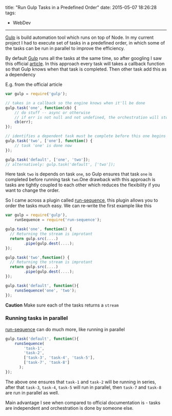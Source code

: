 title: "Run Gulp Tasks in a Predefined Order"
date: 2015-05-07 18:26:28
tags:
- WebDev
---

[Gulp] is build automation tool which runs on top of Node. In my current project I had to execute set of tasks in a predefined order, in which some of the tasks can be run in parallel to improve the efficiency.

By default [Gulp] runs all the tasks at the same time, so after googling I saw this official [article][1]. In this approach every task will takes a callback function so that Gulp knows when that task is completed. Then other task add this as a dependency

E.g. from the official article

```js
var gulp = require('gulp');

// takes in a callback so the engine knows when it'll be done
gulp.task('one', function(cb) {
    // do stuff -- async or otherwise
    // if err is not null and not undefined, the orchestration will stop, and 'two' will not run
    cb(err);
});

// identifies a dependent task must be complete before this one begins
gulp.task('two', ['one'], function() {
    // task 'one' is done now
});

gulp.task('default', ['one', 'two']);
// alternatively: gulp.task('default', ['two']);
```

Here task `two` is depends on task `one`, so Gulp ensures that task `one` is completed before running task `two`.One drawback with this approach is tasks are tightly coupled to each other which reduces the flexibility if you want to change the order.

So I came across a plugin called [run-sequence][2], this plugin allows you to order the tasks much easy. We can re-write the first example like this

```js
var gulp = require('gulp'),
    runSequence = require('run-sequence');

gulp.task('one', function() {
  // Returning the stream is improtant
  return gulp.src(....)
        .pipe(gulp.dest(....);
});

gulp.task('two',function() {
  // Returning the stream is improtant
  return gulp.src(....)
        .pipe(gulp.dest(....);
});

gulp.task('default', function(){
    runsSequence('one', 'two');
});

```

**Caution**
Make sure each of the tasks returns a `stream`

### Running tasks in parallel

[run-sequence][2] can do much more, like running in parallel

```js
gulp.task('default', function(){
    runsSequence(
        'task-1',
        'task-2',
        ['task-3', 'task-4', 'task-5'],
        ['task-7', 'task-8']
      );
});

```
The above one ensures that `task-1` and `task-2` will be running in series, after that `task-3`, `task-4`, `task-5` will run in parallel, then `task-7` and `task-8` are run in parallel as well.

Main advantage I see when compared to official documentation is - tasks are independent and orchestration is done by someone else.



[Gulp]: http://gulpjs.com/
[1]: https://github.com/gulpjs/gulp/blob/master/docs/recipes/running-tasks-in-series.md
[2]: https://www.npmjs.com/package/run-sequence

